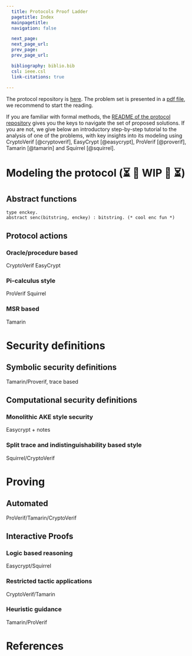 ```yaml
---
  title: Protocols Proof Ladder
  pagetitle: Index
  mainpagetitle:
  navigation: false

  next_page:
  next_page_url:
  prev_page:
  prev_page_url:

  bibliography: biblio.bib
  csl: ieee.csl
  link-citations: true
 
---
```


The protocol repository is [here](https://github.com/proof-ladders/protocol-ladder). The problem set is presented in a [pdf file](https://github.com/proof-ladders/protocol-ladder/blob/main/Notes/main.pdf), we recommend to start the reading.

If you are familiar with formal methods, the [README of the protocol repository](https://github.com/proof-ladders/protocol-ladder) gives you the keys to navigate the set of proposed solutions. If you are not, we give below an introductory step-by-step tutorial to the analysis of one of the problems, with key insights into its modeling using CryptoVerif [@cryptoverif], EasyCrypt [@easycrypt], ProVerif [@proverif], Tamarin [@tamarin] and Squirrel [@squirrel].


# Modeling the protocol  (⏳ 🚧 WIP 🚧 ⏳)

## Abstract functions

```CrossToolSyntax
type enckey.
abstract senc(bitstring, enckey) : bitstring. (* cool enc fun *)

```


## Protocol actions



### Oracle/procedure based

CryptoVerif EasyCrypt

### Pi-calculus style

ProVerif Squirrel

### MSR based

Tamarin


# Security definitions

## Symbolic security definitions

Tamarin/Proverif, trace based

## Computational security definitions

### Monolithic AKE style security

Easycrypt + notes

### Split trace and indistinguishability based style

Squirrel/CryptoVerif

# Proving 

## Automated

ProVerif/Tamarin/CryptoVerif

## Interactive Proofs

### Logic based reasoning

Easycrypt/Squirrel

### Restricted tactic applications

CryptoVerif/Tamarin

### Heuristic guidance

Tamarin/ProVerif



# References
